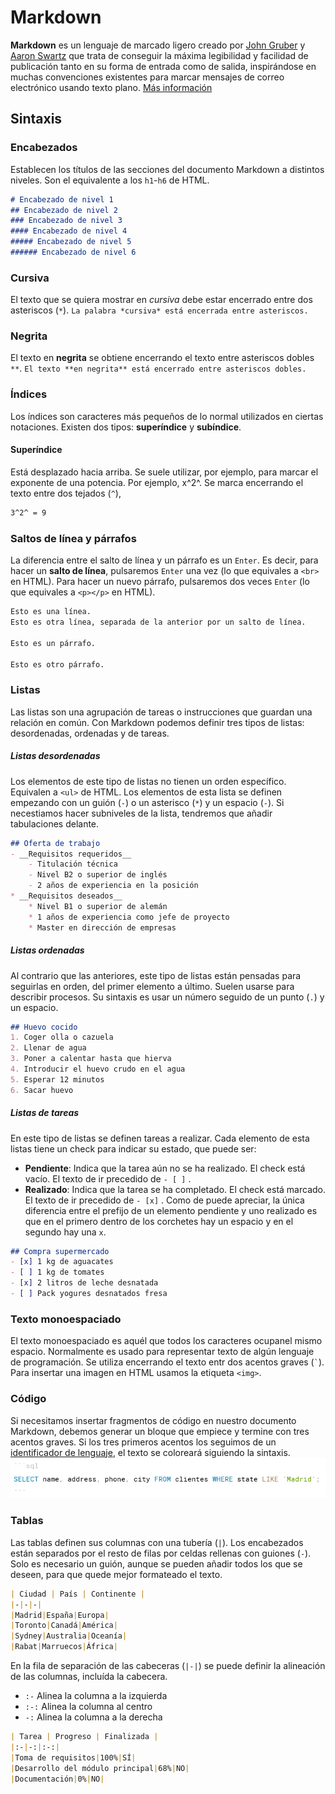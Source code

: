 # Markdown
**Markdown** es un lenguaje de marcado ligero creado por [John Gruber](https://es.wikipedia.org/w/index.php?title=John_Gruber&action=edit&redlink=1 "John Gruber (aún no redactado)") y [Aaron Swartz](https://es.wikipedia.org/wiki/Aaron_Swartz "Aaron Swartz") que trata de conseguir la máxima legibilidad y facilidad de publicación tanto en su forma de entrada como de salida, inspirándose en muchas convenciones existentes para marcar mensajes de correo electrónico usando texto plano.
[Más información](https://es.wikipedia.org/wiki/Markdown)
## Sintaxis
### Encabezados
Establecen los títulos de las secciones del documento Markdown a distintos niveles. Son el equivalente a los `h1`-`h6` de HTML.
```markdown
# Encabezado de nivel 1
## Encabezado de nivel 2
### Encabezado de nivel 3
#### Encabezado de nivel 4
##### Encabezado de nivel 5
###### Encabezado de nivel 6
```
### Cursiva
El texto que se quiera mostrar en *cursiva* debe estar encerrado entre dos asteriscos (`*`).
`La palabra *cursiva* está encerrada entre asteriscos.`
### Negrita
El texto en **negrita** se obtiene encerrando el texto entre asteriscos dobles `**`.
`El texto **en negrita** está encerrado entre asteriscos dobles.`
### Índices
Los índices son caracteres más pequeños de lo normal utilizados en ciertas notaciones. Existen dos tipos: __superíndice__ y __subíndice__.
#### Superíndice 
Está desplazado hacia arriba. Se suele utilizar, por ejemplo, para marcar el exponente de una potencia. Por ejemplo, x^2^. Se marca encerrando el texto entre dos tejados (`^`),
```markdown
3^2^ = 9
```
### Saltos de línea y párrafos
La diferencia entre el salto de línea y un párrafo es un `Enter`. Es decir, para hacer un **salto de línea**, pulsaremos `Enter` una vez (lo que equivales a `<br>` en HTML). Para hacer un nuevo párrafo, pulsaremos dos veces `Enter` (lo que equivales a `<p></p>` en HTML).
```markdown
Esto es una línea.
Esto es otra línea, separada de la anterior por un salto de línea.

Esto es un párrafo.

Esto es otro párrafo.
```
### Listas
Las listas son una agrupación de tareas o instrucciones que guardan una relación en común. Con Markdown podemos definir tres tipos de listas: desordenadas, ordenadas y de tareas.
##### Listas desordenadas
Los elementos de este tipo de listas no tienen un orden específico. Equivalen a `<ul>` de HTML. Los elementos de esta lista se definen empezando con un guión (`-`) o un asterisco (`*`) y un espacio (`-`). Si necestiamos hacer subniveles de la lista, tendremos que añadir tabulaciones delante.
```markdown
## Oferta de trabajo
- __Requisitos requeridos__
	- Titulación técnica
	- Nivel B2 o superior de inglés
	- 2 años de experiencia en la posición
* __Requisitos deseados__
	* Nivel B1 o superior de alemán
	* 1 años de experiencia como jefe de proyecto
	* Master en dirección de empresas
```
##### Listas ordenadas
Al contrario que las anteriores, este tipo de listas están pensadas para seguirlas en orden, del primer elemento a último. Suelen usarse para describir procesos. Su sintaxis es usar un número seguido de un punto (`.`) y un espacio.
```markdown
## Huevo cocido
1. Coger olla o cazuela
2. Llenar de agua
3. Poner a calentar hasta que hierva
4. Introducir el huevo crudo en el agua
5. Esperar 12 minutos
6. Sacar huevo
```
##### Listas de tareas
En este tipo de listas se definen tareas a realizar. Cada elemento de esta listas tiene un check para indicar su estado, que puede ser:
- **Pendiente**: Indica que la tarea aún no se ha realizado. El check está vacío. El texto de ir precedido de `- [ ]` .
- **Realizado**: Indica que la tarea se ha completado. El check está marcado. El texto de ir precedido de `- [x]` .
Como de puede apreciar, la única diferencia entre el prefijo de un elemento pendiente y uno realizado es que en el primero dentro de los corchetes hay un espacio y en el segundo hay una `x`.
```markdown
## Compra supermercado
- [x] 1 kg de aguacates
- [ ] 1 kg de tomates
- [x] 2 litros de leche desnatada
- [ ] Pack yogures desnatados fresa
```
### Texto monoespaciado
El texto monoespaciado es aquél que todos los caracteres ocupanel mismo espacio. Normalmente es usado para representar texto de algún lenguaje de programación. Se utiliza encerrando el texto entr dos acentos graves (`` ` ``).
Para insertar una imagen en HTML usamos la etiqueta `<img>`.
### Código
Si necesitamos insertar fragmentos de código en nuestro documento Markdown, debemos generar un bloque que empiece y termine con tres acentos graves. Si los tres primeros acentos los seguimos de un [identificador de lenguaje](https://github.com/jincheng9/markdown_supported_languages), el texto se coloreará siguiendo la sintaxis.
![Ejemplo de bloque de código SQL](/assets/markdown/markdown_code.png)


### Tablas
Las tablas definen sus columnas con una tubería (`|`). 
Los encabezados están separados por el resto de filas por celdas rellenas con guiones (`-`). Solo es necesario un guión, aunque se pueden añadir todos los que se deseen, para que quede mejor formateado el texto.
```markdown
| Ciudad | País | Continente |
|-|-|-|
|Madrid|España|Europa|
|Toronto|Canadá|América|
|Sydney|Australia|Oceanía|
|Rabat|Marruecos|África|
```
En la fila de separación de las cabeceras (`|-|`) se puede definir la alineación de las columnas, incluída la cabecera.
- `:-` Alinea la columna a la izquierda
- `:-:` Alinea la columna al centro
- `-:` Alinea la columna a la derecha
```markdown
| Tarea | Progreso | Finalizada |
|:-|-:|:-:|
|Toma de requisitos|100%|SÍ|
|Desarrollo del módulo principal|68%|NO|
|Documentación|0%|NO|
```
